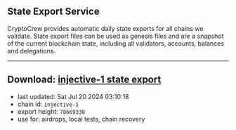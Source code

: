 ## State Export Service
CryptoCrew provides automatic daily state exports for all chains we validate. State export files can be used as genesis files and are a snapshot of the current blockchain state, including all validators, accounts, balances and delegations.

---
**Download: [injective-1 state export](https://dl-eu2.ccvalidators.com/SERVICE/injective/injective-1_export_78669338.json)**
---

- last updated: Sat Jul 20 2024 03:10:18
- chain id: `injective-1`
- export height: `78669338`
- use for: airdrops, local tests, chain recovery
